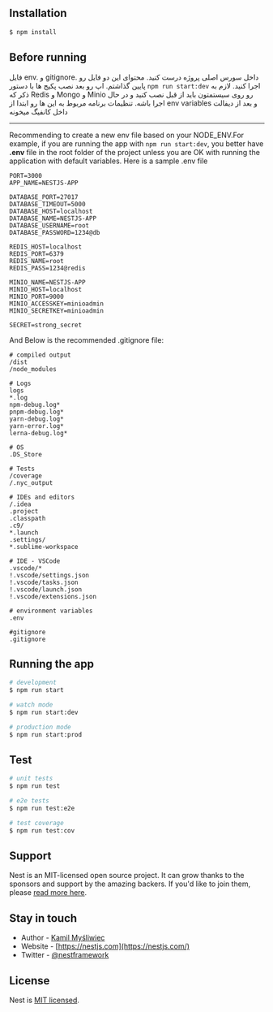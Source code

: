 ## Installation

```bash
$ npm install
```

## Before running

فایل env. و gitignore. داخل سورس اصلی پروژه درست کنید. محتوای
این دو فایل رو پایین گذاشتم. اپ رو بعد نصب پکیج ها با دستور `npm run start:dev` اجرا کنید. لازم به ذکر که Redis و Mongo و Minio رو روی سیستمتون باید از قبل نصب کنید و در حال اجرا باشه. تنظیمات برنامه مربوط به این ها رو ابتدا از env variables و بعد از دیفالت داخل کانفیگ میخونه

---

Recommending to create a new env file based on your NODE_ENV.For example, if you are running the app with `npm run start:dev`, you better have **.env** file in the root folder of the project unless you are OK with running the application with default variables. Here is a sample .env file

```
PORT=3000
APP_NAME=NESTJS-APP

DATABASE_PORT=27017
DATABASE_TIMEOUT=5000
DATABASE_HOST=localhost
DATABASE_NAME=NESTJS-APP
DATABASE_USERNAME=root
DATABASE_PASSWORD=1234@db

REDIS_HOST=localhost
REDIS_PORT=6379
REDIS_NAME=root
REDIS_PASS=1234@redis

MINIO_NAME=NESTJS-APP
MINIO_HOST=localhost
MINIO_PORT=9000
MINIO_ACCESSKEY=minioadmin
MINIO_SECRETKEY=minioadmin

SECRET=strong_secret

```

And Below is the recommended .gitignore file:

```
# compiled output
/dist
/node_modules

# Logs
logs
*.log
npm-debug.log*
pnpm-debug.log*
yarn-debug.log*
yarn-error.log*
lerna-debug.log*

# OS
.DS_Store

# Tests
/coverage
/.nyc_output

# IDEs and editors
/.idea
.project
.classpath
.c9/
*.launch
.settings/
*.sublime-workspace

# IDE - VSCode
.vscode/*
!.vscode/settings.json
!.vscode/tasks.json
!.vscode/launch.json
!.vscode/extensions.json

# environment variables
.env

#gitignore
.gitignore
```

## Running the app

```bash
# development
$ npm run start

# watch mode
$ npm run start:dev

# production mode
$ npm run start:prod
```

## Test

```bash
# unit tests
$ npm run test

# e2e tests
$ npm run test:e2e

# test coverage
$ npm run test:cov
```

## Support

Nest is an MIT-licensed open source project. It can grow thanks to the sponsors and support by the amazing backers. If you'd like to join them, please [read more here](https://docs.nestjs.com/support).

## Stay in touch

- Author - [Kamil Myśliwiec](https://kamilmysliwiec.com)
- Website - [https://nestjs.com](https://nestjs.com/)
- Twitter - [@nestframework](https://twitter.com/nestframework)

## License

Nest is [MIT licensed](LICENSE).
